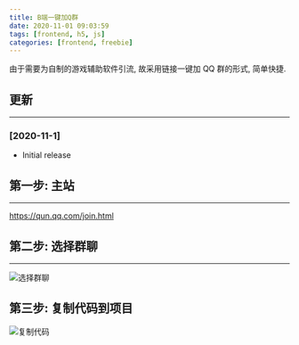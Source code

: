 ```yaml
---
title: B端一键加Q群
date: 2020-11-01 09:03:59
tags: [frontend, h5, js]
categories: [frontend, freebie]
---
```


由于需要为自制的游戏辅助软件引流, 故采用链接一键加 QQ 群的形式, 简单快捷.


<!-- more -->


## 更新

------

### [2020-11-1]

- Initial release

## 第一步: 主站

------

https://qun.qq.com/join.html

## 第二步: 选择群聊

------

![选择群聊](https://oos.blog.yyge.top/2020/11/1/B%E7%AB%AF%E4%B8%80%E9%94%AE%E5%8A%A0Q%E7%BE%A4/images/1.png?imageView2/0/q/75|watermark/2/text/6Ziz5ZOl5bCP56uZ/font/5b6u6L2v6ZuF6buR/fontsize/440/fill/IzE4OTBGRg==/dissolve/100/gravity/SouthEast/dx/10/dy/10|imageslim)

## 第三步: 复制代码到项目

![复制代码](https://oos.blog.yyge.top/2020/11/1/B%E7%AB%AF%E4%B8%80%E9%94%AE%E5%8A%A0Q%E7%BE%A4/images/2.png?imageView2/0/q/75|watermark/2/text/6Ziz5ZOl5bCP56uZ/font/5b6u6L2v6ZuF6buR/fontsize/440/fill/IzE4OTBGRg==/dissolve/100/gravity/SouthEast/dx/10/dy/10|imageslim)